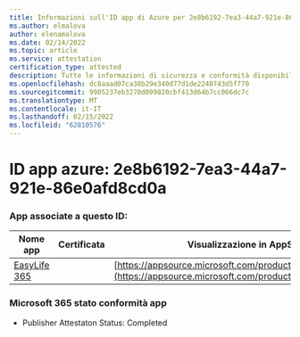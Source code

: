 ```yaml
---
title: Informazioni sull'ID app di Azure per 2e8b6192-7ea3-44a7-921e-86e0afd8cd0a
ms.author: elmalova
author: elenamalova
ms.date: 02/14/2022
ms.topic: article
ms.service: attestation
certification_type: attested
description: Tutte le informazioni di sicurezza e conformità disponibili per 2e8b6192-7ea3-44a7-921e-86e0afd8cd0a.
ms.openlocfilehash: dc8aaad07ca38b29e340d77d1de2240743d5f770
ms.sourcegitcommit: 9905237eb3270d099820cbf413d64b7cc066dc7c
ms.translationtype: MT
ms.contentlocale: it-IT
ms.lasthandoff: 02/15/2022
ms.locfileid: "62810576"
---
```

# <a name="azure-app-id-2e8b6192-7ea3-44a7-921e-86e0afd8cd0a"></a>ID app azure: 2e8b6192-7ea3-44a7-921e-86e0afd8cd0a


### <a name="apps-associated-with-this-id"></a>App associate a questo ID:
| **Nome app** | **Certificata** | **Visualizzazione in AppSource** |
|--------------|---------------|-----------------------|
| [EasyLife 365](https://docs.microsoft.com/microsoft-365-app-certification/forward/WA200003697) |  | [https://appsource.microsoft.com/product/office/WA200003697](https://appsource.microsoft.com/product/office/WA200003697) |

### <a name="microsoft-365-app-compliance-status"></a>Microsoft 365 stato conformità app
- Publisher Attestaton Status: Completed
